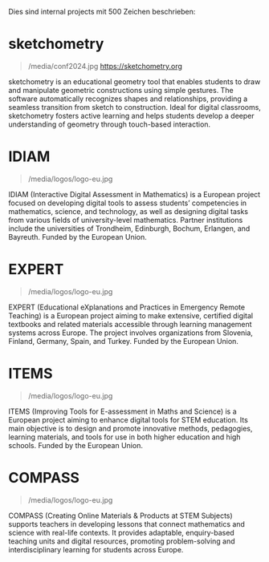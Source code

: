 Dies sind internal projects mit 500 Zeichen beschrieben:

# sketchometry

> /media/conf2024.jpg
> https://sketchometry.org

sketchometry is an educational geometry tool that enables students to draw and manipulate geometric constructions using simple gestures. The software automatically recognizes shapes and relationships, providing a seamless transition from sketch to construction. Ideal for digital classrooms, sketchometry fosters active learning and helps students develop a deeper understanding of geometry through touch-based interaction.

# IDIAM

> /media/logos/logo-eu.jpg

IDIAM (Interactive Digital Assessment in Mathematics) is a European project focused on developing digital tools to assess students’ competencies in mathematics, science, and technology, as well as designing digital tasks from various fields of university-level mathematics. Partner institutions include the universities of Trondheim, Edinburgh, Bochum, Erlangen, and Bayreuth. Funded by the European Union.

# EXPERT

> /media/logos/logo-eu.jpg

EXPERT (Educational eXplanations and Practices in Emergency Remote Teaching) is a European project aiming to make extensive, certified digital textbooks and related materials accessible through learning management systems across Europe. The project involves organizations from Slovenia, Finland, Germany, Spain, and Turkey. Funded by the European Union.

# ITEMS

> /media/logos/logo-eu.jpg

ITEMS (Improving Tools for E-assessment in Maths and Science) is a European project aiming to enhance digital tools for STEM education. Its main objective is to design and promote innovative methods, pedagogies, learning materials, and tools for use in both higher education and high schools. Funded by the European Union.


# COMPASS
> /media/logos/logo-eu.jpg

COMPASS (Creating Online Materials & Products at STEM Subjects) supports teachers in developing lessons that connect mathematics and science with real-life contexts. It provides adaptable, enquiry-based teaching units and digital resources, promoting problem-solving and interdisciplinary learning for students across Europe.

